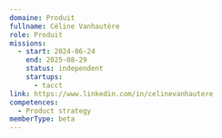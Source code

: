 ```yaml
---
domaine: Produit
fullname: Céline Vanhautère
role: Produit
missions:
  - start: 2024-06-24
    end: 2025-08-29
    status: independent
    startups:
      - tacct
link: https://www.linkedin.com/in/celinevanhautere
competences:
  - Product strategy
memberType: beta
---
```

